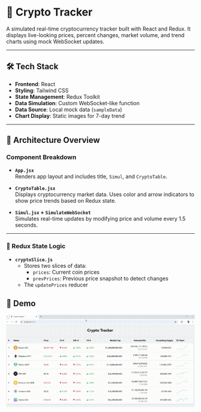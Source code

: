 # 🚀 Crypto Tracker

A simulated real-time cryptocurrency tracker built with React and Redux. It displays live-looking prices, percent changes, market volume, and trend charts using mock WebSocket updates.

---

## 🛠️ Tech Stack

- **Frontend**: React
- **Styling**: Tailwind CSS
- **State Management**: Redux Toolkit
- **Data Simulation**: Custom WebSocket-like function
- **Data Source**: Local mock data (`sampleData`)
- **Chart Display**: Static images for 7-day trend

---

## 🧠 Architecture Overview

### Component Breakdown

- **`App.jsx`**  
  Renders app layout and includes title, `Simul`, and `CryptoTable`.

- **`CryptoTable.jsx`**  
  Displays cryptocurrency market data. Uses color and arrow indicators to show price trends based on Redux state.

- **`Simul.jsx` + `SimulateWebSocket`**  
  Simulates real-time updates by modifying price and volume every 1.5 seconds.

---

### 🔄 Redux State Logic

- **`cryptoSlice.js`**
  - Stores two slices of data:
    - `prices`: Current coin prices
    - `prevPrices`: Previous price snapshot to detect changes
  - The `updatePrices` reducer

## 📸 Demo

![Demo](public/cryptoPredictor.gif)
